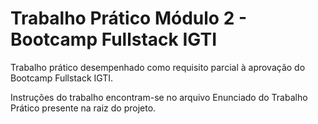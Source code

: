 # Trabalho Prático Módulo 2 - Bootcamp Fullstack IGTI

Trabalho prático desempenhado como requisito parcial à aprovação do Bootcamp Fullstack IGTI.

Instruções do trabalho encontram-se no arquivo Enunciado do Trabalho Prático presente na raiz do projeto.